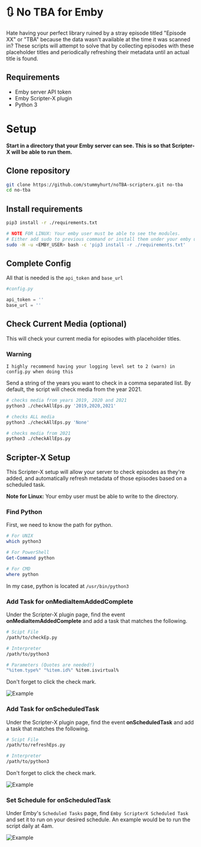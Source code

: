 # 🔃 No TBA for Emby

Hate having your perfect library ruined by a stray episode titled "Episode XX" or "TBA" because the data wasn't available at the time it was scanned in? These scripts will attempt to solve that by collecting episodes with these placeholder titles and periodically refreshing their metadata until an actual title is found.

## Requirements

* Emby server API token
* Emby Scripter-X plugin
* Python 3

# Setup

**Start in a directory that your Emby server can see. This is so that Scripter-X will be able to run them.**

## Clone repository

```bash
git clone https://github.com/stummyhurt/noTBA-scripterx.git no-tba
cd no-tba
```

## Install requirements

```bash
pip3 install -r ./requirements.txt

# NOTE FOR LINUX: Your emby user must be able to see the modules. 
# Either add sudo to previous command or install them under your emby user.
sudo -H -u <EMBY_USER> bash -c 'pip3 install -r ./requirements.txt' 
```

## Complete Config

All that is needed is the `api_token` and `base_url`

```python
#config.py

api_token = ''
base_url = ''
```

## Check Current Media (optional)

This will check your current media for episodes with placeholder titles.

### **Warning**
```
I highly recommend having your logging level set to 2 (warn) in config.py when doing this
```

Send a string of the years you want to check in a comma separated list. By default, the script will check media from the year 2021.

```bash 
# checks media from years 2019, 2020 and 2021
python3 ./checkAllEps.py '2019,2020,2021'

# checks ALL media
python3 ./checkAllEps.py 'None'

# checks media from 2021
python3 ./checkAllEps.py
```

## Scripter-X Setup

This Scripter-X setup will allow your server to check episodes as they're added, and automatically refresh metadata of those episodes based on a scheduled task.

**Note for Linux:** Your emby user must be able to write to the directory.

### Find Python

First, we need to know the path for python.

```bash
# For UNIX
which python3
```
```powershell
# For PowerShell
Get-Command python

# For CMD
where python
```

In my case, python is located at `/usr/bin/python3`

### Add Task for **onMediaItemAddedComplete**

Under the Scripter-X plugin page, find the event **onMediaItemAddedComplete** and add a task that matches the following.

```bash
# Scipt File
/path/to/checkEp.py

# Interpreter
/path/to/python3

# Parameters (Quotes are needed!)
"%item.type%" "%item.id%" %item.isvirtual%
```
Don't forget to click the check mark.

![Example](https://i.imgur.com/3Jyha6r.png)

### Add Task for **onScheduledTask**

Under the Scripter-X plugin page, find the event **onScheduledTask** and add a task that matches the following.

```bash
# Scipt File
/path/to/refreshEps.py

# Interpreter
/path/to/python3
```
Don't forget to click the check mark.

![Example](https://i.imgur.com/aqgIy78.png)

### Set Schedule for **onScheduledTask**

Under Emby's `Scheduled Tasks` page, find `Emby ScripterX Scheduled Task` and set it to run on your desired schedule. An example would be to run the script daily at 4am.

![Example](https://i.imgur.com/GZdjkQv.png)